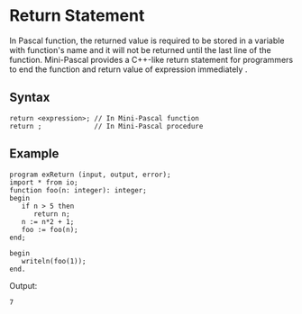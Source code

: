 # Return Statement
In Pascal function, the returned value is required to be stored in a variable with function's name and it will not be returned until the last line of the function. Mini-Pascal provides a C++-like return statement for programmers to end the function and return value of expression immediately .

## Syntax
```
return <expression>; // In Mini-Pascal function
return ;             // In Mini-Pascal procedure
```

## Example
```
program exReturn (input, output, error);
import * from io;
function foo(n: integer): integer;
begin
   if n > 5 then
      return n;
   n := n*2 + 1;
   foo := foo(n);
end;

begin
   writeln(foo(1));
end.
```
Output:
```
7
```
